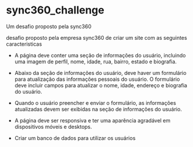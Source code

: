 # sync360_challenge
Um desafio proposto pela sync360


desafio proposto pela empresa sync360 de criar um site com as seguintes caracteristicas

- A página deve conter uma seção de informações do usuário, incluindo uma imagem de perfil, nome, idade, rua, bairro, estado e biografia.



- Abaixo da seção de informações do usuário, deve haver um formulário para atualização das informações pessoais do usuário. O formulário deve incluir campos para atualizar o nome, idade, endereço e biografia do usuário.



- Quando o usuário preencher e enviar o formulário, as informações atualizadas devem ser exibidas na seção de informações do usuário.



- A página deve ser responsiva e ter uma aparência agradável em dispositivos móveis e desktops.

- Criar um banco de dados para utilizar os usuários
